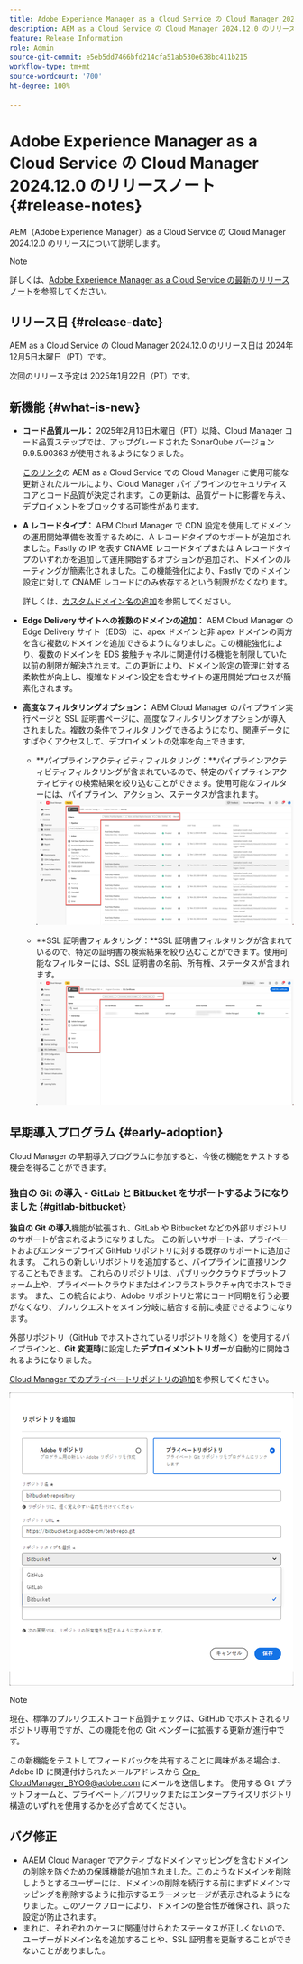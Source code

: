 ```yaml
---
title: Adobe Experience Manager as a Cloud Service の Cloud Manager 2024.12.0 のリリースノート
description: AEM as a Cloud Service の Cloud Manager 2024.12.0 のリリースについて説明します。
feature: Release Information
role: Admin
source-git-commit: e5eb5dd7466bfd214cfa51ab530e638bc411b215
workflow-type: tm+mt
source-wordcount: '700'
ht-degree: 100%

---
```


# Adobe Experience Manager as a Cloud Service の Cloud Manager 2024.12.0 のリリースノート {#release-notes}

AEM（Adobe Experience Manager）as a Cloud Service の Cloud Manager 2024.12.0 のリリースについて説明します。

>[!NOTE]
>
>詳しくは、[Adobe Experience Manager as a Cloud Service の最新のリリースノート](/help/release-notes/release-notes-cloud/release-notes-current.md)を参照してください。

## リリース日 {#release-date}

AEM as a Cloud Service の Cloud Manager 2024.12.0 のリリース日は 2024年12月5日木曜日（PT）です。

次回のリリース予定は 2025年1月22日（PT）です。


## 新機能 {#what-is-new}

* **コード品質ルール：** 2025年2月13日木曜日（PT）以降、Cloud Manager コード品質ステップでは、アップグレードされた SonarQube バージョン 9.9.5.90363 が使用されるようになりました。

  [このリンク](/help/implementing/cloud-manager/code-quality-testing.md#understanding-code-quality-rules)の AEM as a Cloud Service での Cloud Manager に使用可能な更新されたルールにより、Cloud Manager パイプラインのセキュリティスコアとコード品質が決定されます。この更新は、品質ゲートに影響を与え、デプロイメントをブロックする可能性があります。

<!-- * **Java 21 support:** Customers can now optionally build with Java 17 or Java 21, benefiting from performance improvements and new language features. See [Build environment](/help/implementing/cloud-manager/getting-access-to-aem-in-cloud/build-environment-details.md) for configuration steps, including updating your Maven project description, and certain library versions. When the build version is set to Java 17 or Java 21, the runtime defaults to Java 21.

    Starting February 2025, sandboxes and dev environments upgrade to the Java 21 runtime, regardless of the build version (Java 8, 11, 17, or 21). Production environments follow with an upgrade in April 2025. -->

* **A レコードタイプ：** AEM Cloud Manager で CDN 設定を使用してドメインの運用開始準備を改善するために、A レコードタイプのサポートが追加されました。Fastly の IP を表す CNAME レコードタイプまたは A レコードタイプのいずれかを追加して運用開始するオプションが追加され、ドメインのルーティングが簡素化されました。この機能強化により、Fastly でのドメイン設定に対して CNAME レコードにのみ依存するという制限がなくなります。

  詳しくは、[カスタムドメイン名の追加](/help/implementing/cloud-manager/custom-domain-names/add-custom-domain-name.md)を参照してください。<!-- CMGR-63076 -->

<!-- * The AEM Code Quality step now uses SonarQube 9.9 Server, replacing the older 7.4 version. This upgrade brings additional security, performance, and code quality checks, offering more comprehensive analysis and coverage for your projects. -->

* **Edge Delivery サイトへの複数のドメインの追加：** AEM Cloud Manager の Edge Delivery サイト（EDS）に、apex ドメインと非 apex ドメインの両方を含む複数のドメインを追加できるようになりました。この機能強化により、複数のドメインを EDS 接触チャネルに関連付ける機能を制限していた以前の制限が解決されます。この更新により、ドメイン設定の管理に対する柔軟性が向上し、複雑なドメイン設定を含むサイトの運用開始プロセスが簡素化されます。<!-- CMGR-63007 -->

* **高度なフィルタリングオプション：** AEM Cloud Manager のパイプライン実行ページと SSL 証明書ページに、高度なフィルタリングオプションが導入されました。複数の条件でフィルタリングできるようになり、関連データにすばやくアクセスして、デプロイメントの効率を向上できます。<!-- CMGR-26263 -->

   * **パイプラインアクティビティフィルタリング：**パイプラインアクティビティフィルタリングが含まれているので、特定のパイプラインアクティビティの検索結果を絞り込むことができます。使用可能なフィルターには、パイプライン、アクション、ステータスが含まれます。
     ![パイプラインアクティビティフィルタリング](/help/implementing/cloud-manager/assets/filters-pipeline.png)


   * **SSL 証明書フィルタリング：**SSL 証明書フィルタリングが含まれているので、特定の証明書の検索結果を絞り込むことができます。使用可能なフィルターには、SSL 証明書の名前、所有権、ステータスが含まれます。
     ![SSL 証明書フィルタリング](/help/implementing/cloud-manager/assets/filters-ssl-certificates.png)

## 早期導入プログラム {#early-adoption}

Cloud Manager の早期導入プログラムに参加すると、今後の機能をテストする機会を得ることができます。

### 独自の Git の導入 - GitLab と Bitbucket をサポートするようになりました {#gitlab-bitbucket}

<!-- BOTH CS & AMS -->

**独自の Git の導入**&#x200B;機能が拡張され、GitLab や Bitbucket などの外部リポジトリのサポートが含まれるようになりました。 この新しいサポートは、プライベートおよびエンタープライズ GitHub リポジトリに対する既存のサポートに追加されます。 これらの新しいリポジトリを追加すると、パイプラインに直接リンクすることもできます。 これらのリポジトリは、パブリッククラウドプラットフォーム上や、プライベートクラウドまたはインフラストラクチャ内でホストできます。 また、この統合により、Adobe リポジトリと常にコード同期を行う必要がなくなり、プルリクエストをメイン分岐に結合する前に検証できるようになります。

外部リポジトリ（GitHub でホストされているリポジトリを除く）を使用するパイプラインと、**Git 変更時**&#x200B;に設定した&#x200B;**デプロイメントトリガー**&#x200B;が自動的に開始されるようになりました。

[Cloud Manager でのプライベートリポジトリの追加](/help/implementing/cloud-manager/managing-code/external-repositories.md)を参照してください。

![リポジトリを追加ダイアログボックス](/help/implementing/cloud-manager/release-notes/assets/repositories-add-release-notes.png)

>[!NOTE]
>
>現在、標準のプルリクエストコード品質チェックは、GitHub でホストされるリポジトリ専用ですが、この機能を他の Git ベンダーに拡張する更新が進行中です。

この新機能をテストしてフィードバックを共有することに興味がある場合は、Adobe ID に関連付けられたメールアドレスから [Grp-CloudManager_BYOG@adobe.com](mailto:Grp-CloudManager_BYOG@adobe.com) にメールを送信します。 使用する Git プラットフォームと、プライベート／パブリックまたはエンタープライズリポジトリ構造のいずれを使用するかを必ず含めてください。

## バグ修正

* AAEM Cloud Manager でアクティブなドメインマッピングを含むドメインの削除を防ぐための保護機能が追加されました。このようなドメインを削除しようとするユーザーには、ドメインの削除を続行する前にまずドメインマッピングを削除するように指示するエラーメッセージが表示されるようになりました。このワークフローにより、ドメインの整合性が確保され、誤った設定が防止されます。<!-- CMGR-63033 -->
* まれに、それぞれのケースに関連付けられたステータスが正しくないので、ユーザーがドメイン名を追加することや、SSL 証明書を更新することができないことがありました。<!-- CMGR-62816 -->


<!-- ## Known issues {#known-issues} -->
